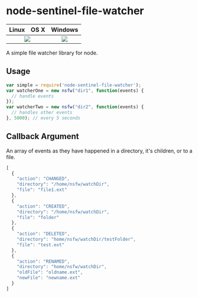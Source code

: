 # node-sentinel-file-watcher
<table>
  <thead>
    <tr>
      <th>Linux</th>
      <th>OS X</th>
      <th>Windows</th>
    </tr>
  </thead>
  <tbody>
    <tr>
      <td colspan="2" align="center">
      <a href="https://travis-ci.org/Axosoft/node-sentinel-file-watcher"><img src="https://travis-ci.org/Axosoft/node-sentinel-file-watcher.svg?branch=master"></a>
      </td>
      <td align="center">
        <a href="https://ci.appveyor.com/project/implausible/node-simple-file-watcher"><img src="https://ci.appveyor.com/api/projects/status/79ejlq7e60kjmbl6?svg=true"></a>
      </td>
    </tr>
  </tbody>
</table>
A simple file watcher library for node.

## Usage

```js
var simple = require('node-sentinel-file-watcher');
var watcherOne = new nsfw("dir1", function(events) {
  // handle events
});
var watcherTwo = new nsfw("dir2", function(events) {
  // handles other events
}, 5000); // every 5 seconds

```

## Callback Argument

An array of events as they have happened in a directory, it's children, or to a file.
```js
[
  {
    "action": "CHANGED",
    "directory": "/home/nsfw/watchDir",
    "file": "file1.ext"
  },
  {
    "action": "CREATED",
    "directory": "/home/nsfw/watchDir",
    "file": "folder"
  },
  {
    "action": "DELETED",
    "directory": "home/nsfw/watchDir/testFolder",
    "file": "test.ext"
  },
  {
    "action": "RENAMED",
    "directory": "home/nsfw/watchDir",
    "oldFile": "oldname.ext",
    "newFile": "newname.ext"
  }
]
```
